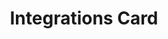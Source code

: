 ---
title: Integrations Card
category: Application
paid: true
isActive: true
ltr: {"vue":{"vueTail":[],"vueCss":[]},"preview":"\n\nfunction App() {\n\n  const integrations = [\n    {\n        title: \"Figma\",\n        desc: \"Ut enim ad minim veniam\",\n        icon: <svg className=\"w-10 h-10\" viewBox=\"0 0 43 48\" fill=\"none\" xmlns=\"http://www.w3.org/2000/svg\">\n            <g clip-path=\"url(#clip0_690_1894)\">\n                <path d=\"M14.1693 48C18.08 48 21.254 44.4159 21.254 39.9999V31.9999H14.1693C10.2586 31.9999 7.08459 35.5839 7.08459 39.9999C7.08459 44.4159 10.2586 48 14.1693 48Z\" fill=\"#0ACF83\" />\n                <path d=\"M7.08459 23.9999C7.08459 19.5839 10.2586 15.9999 14.1693 15.9999H21.254V31.9998H14.1693C10.2586 32 7.08459 28.4159 7.08459 23.9999Z\" fill=\"#A259FF\" />\n                <path d=\"M7.08459 8.00006C7.08459 3.58406 10.2586 0 14.1693 0H21.254V15.9999H14.1693C10.2586 15.9999 7.08459 12.4161 7.08459 8.00006Z\" fill=\"#F24E1E\" />\n                <path d=\"M21.2535 0H28.3382C32.2489 0 35.4229 3.58406 35.4229 8.00006C35.4229 12.4161 32.2489 15.9999 28.3382 15.9999H21.2535V0Z\" fill=\"#FF7262\" />\n                <path d=\"M35.4229 23.9999C35.4229 28.4159 32.2489 32 28.3382 32C24.4275 32 21.2535 28.4159 21.2535 23.9999C21.2535 19.5839 24.4275 15.9999 28.3382 15.9999C32.2489 15.9999 35.4229 19.5839 35.4229 23.9999Z\" fill=\"#1ABCFE\" />\n            </g>\n            <defs>\n                <clipPath id=\"clip0_690_1894\">\n                    <rect width=\"42.5075\" height=\"48\" fill=\"white\" />\n                </clipPath>\n            </defs>\n        </svg>\n\n    }, {\n        title: \"Github\",\n        desc: \"Ut enim ad minim veniam\",\n        icon: <svg className=\"w-10 h-10\" viewBox=\"0 0 48 48\" fill=\"none\" xmlns=\"http://www.w3.org/2000/svg\">\n            <g clip-path=\"url(#clip0_694_1831)\">\n                <path fillRule=\"evenodd\" clip-rule=\"evenodd\" d=\"M24.0005 1C18.303 1.00296 12.7923 3.02092 8.45374 6.69305C4.11521 10.3652 1.23181 15.452 0.319089 21.044C-0.593628 26.636 0.523853 32.3684 3.47174 37.2164C6.41963 42.0643 11.0057 45.7115 16.4099 47.5059C17.6021 47.7272 18.0512 46.9883 18.0512 46.36C18.0512 45.7317 18.0273 43.91 18.0194 41.9184C11.3428 43.3608 9.93197 39.101 9.93197 39.101C8.84305 36.3349 7.26927 35.6078 7.26927 35.6078C5.09143 34.1299 7.43223 34.1576 7.43223 34.1576C9.84455 34.3275 11.1123 36.6194 11.1123 36.6194C13.2504 40.2667 16.7278 39.2116 18.0949 38.5952C18.3095 37.0501 18.9335 35.999 19.621 35.4023C14.2877 34.8017 8.68408 32.7548 8.68408 23.6108C8.65102 21.2394 9.53605 18.9461 11.156 17.2054C10.9096 16.6047 10.087 14.1785 11.3905 10.8829C11.3905 10.8829 13.4054 10.2427 17.9916 13.3289C21.9253 12.2592 26.0757 12.2592 30.0095 13.3289C34.5917 10.2427 36.6026 10.8829 36.6026 10.8829C37.9101 14.1706 37.0875 16.5968 36.8411 17.2054C38.4662 18.9464 39.353 21.2437 39.317 23.6187C39.317 32.7824 33.7015 34.8017 28.3602 35.3905C29.2186 36.1334 29.9856 37.5836 29.9856 39.8122C29.9856 43.0051 29.9578 45.5736 29.9578 46.36C29.9578 46.9962 30.391 47.7391 31.6071 47.5059C37.0119 45.7113 41.5984 42.0634 44.5462 37.2147C47.4941 32.3659 48.611 26.6326 47.6972 21.0401C46.7835 15.4476 43.8986 10.3607 39.5587 6.68921C35.2187 3.01771 29.7067 1.00108 24.0085 1H24.0005Z\" fill=\"#191717\" />\n                <path d=\"M9.08887 35.264C9.03721 35.3826 8.84645 35.4181 8.69146 35.3351C8.53646 35.2522 8.42122 35.098 8.47686 34.9755C8.5325 34.853 8.71928 34.8214 8.87428 34.9044C9.02927 34.9874 9.14848 35.1455 9.08887 35.264Z\" fill=\"#191717\" />\n                <path d=\"M10.0626 36.3428C9.98028 36.384 9.88612 36.3955 9.79622 36.3753C9.70632 36.3551 9.62629 36.3045 9.56979 36.2321C9.41479 36.0662 9.38298 35.837 9.50221 35.7342C9.62143 35.6315 9.83606 35.6789 9.99105 35.8449C10.146 36.0108 10.1818 36.24 10.0626 36.3428Z\" fill=\"#191717\" />\n                <path d=\"M11.0085 37.7139C10.8614 37.8167 10.6111 37.7139 10.472 37.5085C10.4335 37.4716 10.4029 37.4274 10.382 37.3785C10.3611 37.3296 10.3503 37.2771 10.3503 37.2239C10.3503 37.1708 10.3611 37.1183 10.382 37.0694C10.4029 37.0205 10.4335 36.9763 10.472 36.9394C10.619 36.8406 10.8694 36.9394 11.0085 37.141C11.1476 37.3425 11.1516 37.6112 11.0085 37.7139Z\" fill=\"#191717\" />\n                <path d=\"M12.2921 39.0417C12.161 39.1879 11.8947 39.1484 11.6761 38.9509C11.4575 38.7533 11.4059 38.4846 11.537 38.3423C11.6682 38.2001 11.9344 38.2396 12.161 38.4332C12.3875 38.6268 12.4312 38.8995 12.2921 39.0417Z\" fill=\"#191717\" />\n                <path d=\"M14.0923 39.8162C14.0327 40.0019 13.7625 40.0849 13.4922 40.0058C13.222 39.9268 13.0432 39.7055 13.0948 39.5158C13.1465 39.3262 13.4207 39.2392 13.6949 39.3262C13.9691 39.4131 14.144 39.6225 14.0923 39.8162Z\" fill=\"#191717\" />\n                <path d=\"M16.0557 39.9506C16.0557 40.1442 15.8331 40.3102 15.547 40.3141C15.2608 40.3181 15.0264 40.16 15.0264 39.9664C15.0264 39.7728 15.2489 39.6068 15.535 39.6029C15.8212 39.5989 16.0557 39.753 16.0557 39.9506Z\" fill=\"#191717\" />\n                <path d=\"M17.8838 39.6463C17.9196 39.84 17.7208 40.0415 17.4347 40.0889C17.1486 40.1363 16.8982 40.0217 16.8624 39.8321C16.8267 39.6424 17.0333 39.4369 17.3115 39.3855C17.5897 39.3342 17.848 39.4527 17.8838 39.6463Z\" fill=\"#191717\" />\n            </g>\n            <defs>\n                <clipPath id=\"clip0_694_1831\">\n                    <rect width=\"48\" height=\"48\" fill=\"white\" />\n                </clipPath>\n            </defs>\n        </svg>\n\n    }, {\n        title: \"Discord\",\n        desc: \"Ut enim ad minim veniam\",\n        icon: <svg className=\"w-10 h-10\" viewBox=\"0 0 48 48\" fill=\"none\" xmlns=\"http://www.w3.org/2000/svg\">\n            <g clip-path=\"url(#clip0_694_1840)\">\n                <path d=\"M40.634 8.31115C37.5747 6.90738 34.294 5.87315 30.8638 5.28081C30.8013 5.26937 30.7389 5.29794 30.7067 5.35508C30.2848 6.10551 29.8175 7.08451 29.4902 7.854C25.8008 7.30166 22.1304 7.30166 18.5166 7.854C18.1893 7.06741 17.705 6.10551 17.2811 5.35508C17.249 5.29985 17.1866 5.27128 17.1241 5.28081C13.6958 5.87126 10.4151 6.90549 7.35387 8.31115C7.32737 8.32257 7.30465 8.34164 7.28958 8.36638C1.06678 17.6631 -0.6379 26.7313 0.19836 35.6871C0.202144 35.7309 0.22674 35.7728 0.260796 35.7995C4.36642 38.8145 8.34341 40.645 12.2466 41.8582C12.309 41.8773 12.3752 41.8544 12.415 41.803C13.3383 40.5421 14.1613 39.2127 14.867 37.8146C14.9086 37.7327 14.8688 37.6356 14.7837 37.6032C13.4783 37.108 12.2352 36.5042 11.0395 35.8185C10.9449 35.7633 10.9373 35.628 11.0243 35.5632C11.2759 35.3747 11.5276 35.1785 11.7679 34.9804C11.8114 34.9443 11.872 34.9366 11.9231 34.9595C19.7786 38.546 28.2831 38.546 36.0459 34.9595C36.097 34.9347 36.1576 34.9424 36.203 34.9785C36.4433 35.1766 36.6949 35.3747 36.9484 35.5632C37.0354 35.628 37.0298 35.7633 36.9352 35.8185C35.7394 36.5175 34.4964 37.108 33.189 37.6013C33.1039 37.6337 33.0661 37.7327 33.1077 37.8146C33.8285 39.2107 34.6515 40.5402 35.5578 41.8011C35.5957 41.8544 35.6637 41.8773 35.7262 41.8582C39.6483 40.645 43.6252 38.8145 47.7309 35.7995C47.7668 35.7728 47.7895 35.7328 47.7933 35.689C48.7942 25.3351 46.117 16.3413 40.6964 8.36827C40.6832 8.34164 40.6605 8.32257 40.634 8.31115ZM16.04 30.234C13.675 30.234 11.7263 28.0627 11.7263 25.3961C11.7263 22.7295 13.6372 20.5582 16.04 20.5582C18.4617 20.5582 20.3916 22.7486 20.3538 25.3961C20.3538 28.0627 18.4428 30.234 16.04 30.234ZM31.9895 30.234C29.6245 30.234 27.6758 28.0627 27.6758 25.3961C27.6758 22.7295 29.5867 20.5582 31.9895 20.5582C34.4113 20.5582 36.3411 22.7486 36.3033 25.3961C36.3033 28.0627 34.4113 30.234 31.9895 30.234Z\" fill=\"#5865F2\" />\n            </g>\n            <defs>\n                <clipPath id=\"clip0_694_1840\">\n                    <rect width=\"48\" height=\"48\" fill=\"white\" />\n                </clipPath>\n            </defs>\n        </svg>\n\n    },\n]\n  \n  return (\n    <section className=\"py-16\">\n        <div className=\"max-w-screen-xl mx-auto px-4 md:px-8\">\n            <div className=\"max-w-md\">\n                <h1 className=\"text-gray-800 text-xl font-extrabold sm:text-2xl\">Integrations</h1>\n                <p className=\"text-gray-600 mt-2\">Extend and automate your workflow by using integrations for your favorite tools.</p>\n            </div>\n            <ul className=\"mt-16 grid gap-8 sm:grid-cols-2 lg:grid-cols-3\">\n                {\n                    integrations.map((item, idx) => (\n                        <li className=\"border rounded-lg\">\n                            <div className=\"flex items-start justify-between p-4\">\n                                <div className=\"space-y-2\">\n                                    {item.icon}\n                                    <h4 className=\"text-gray-800 font-semibold\">{item.title}</h4>\n                                    <p className=\"text-gray-600 text-sm\">{item.desc}</p>\n                                </div>\n                                <button className=\"text-gray-700 text-sm border rounded-lg px-3 py-2 duration-150 hover:bg-gray-100\">Connect</button>\n                            </div>\n                            <div className=\"py-5 px-4 border-t text-right\">\n                                <a href=\"javascript:void(0)\" className=\"text-indigo-600 hover:text-indigo-500 text-sm font-medium\">\n                                    View integration\n                                </a>\n                            </div>\n                        </li>\n                    ))\n                }\n            </ul>\n        </div>\n    </section>\n)\n} \n","react":{"jsxTail":[{"label":"App.jsx","code":"const integrations = [\n    {\n        title: \"Figma\",\n        desc: \"Ut enim ad minim veniam\",\n        icon: <svg className=\"w-10 h-10\" viewBox=\"0 0 43 48\" fill=\"none\" xmlns=\"http://www.w3.org/2000/svg\">\n            <g clip-path=\"url(#clip0_690_1894)\">\n                <path d=\"M14.1693 48C18.08 48 21.254 44.4159 21.254 39.9999V31.9999H14.1693C10.2586 31.9999 7.08459 35.5839 7.08459 39.9999C7.08459 44.4159 10.2586 48 14.1693 48Z\" fill=\"#0ACF83\" />\n                <path d=\"M7.08459 23.9999C7.08459 19.5839 10.2586 15.9999 14.1693 15.9999H21.254V31.9998H14.1693C10.2586 32 7.08459 28.4159 7.08459 23.9999Z\" fill=\"#A259FF\" />\n                <path d=\"M7.08459 8.00006C7.08459 3.58406 10.2586 0 14.1693 0H21.254V15.9999H14.1693C10.2586 15.9999 7.08459 12.4161 7.08459 8.00006Z\" fill=\"#F24E1E\" />\n                <path d=\"M21.2535 0H28.3382C32.2489 0 35.4229 3.58406 35.4229 8.00006C35.4229 12.4161 32.2489 15.9999 28.3382 15.9999H21.2535V0Z\" fill=\"#FF7262\" />\n                <path d=\"M35.4229 23.9999C35.4229 28.4159 32.2489 32 28.3382 32C24.4275 32 21.2535 28.4159 21.2535 23.9999C21.2535 19.5839 24.4275 15.9999 28.3382 15.9999C32.2489 15.9999 35.4229 19.5839 35.4229 23.9999Z\" fill=\"#1ABCFE\" />\n            </g>\n            <defs>\n                <clipPath id=\"clip0_690_1894\">\n                    <rect width=\"42.5075\" height=\"48\" fill=\"white\" />\n                </clipPath>\n            </defs>\n        </svg>\n\n    }, {\n        title: \"Github\",\n        desc: \"Ut enim ad minim veniam\",\n        icon: <svg className=\"w-10 h-10\" viewBox=\"0 0 48 48\" fill=\"none\" xmlns=\"http://www.w3.org/2000/svg\">\n            <g clip-path=\"url(#clip0_694_1831)\">\n                <path fillRule=\"evenodd\" clip-rule=\"evenodd\" d=\"M24.0005 1C18.303 1.00296 12.7923 3.02092 8.45374 6.69305C4.11521 10.3652 1.23181 15.452 0.319089 21.044C-0.593628 26.636 0.523853 32.3684 3.47174 37.2164C6.41963 42.0643 11.0057 45.7115 16.4099 47.5059C17.6021 47.7272 18.0512 46.9883 18.0512 46.36C18.0512 45.7317 18.0273 43.91 18.0194 41.9184C11.3428 43.3608 9.93197 39.101 9.93197 39.101C8.84305 36.3349 7.26927 35.6078 7.26927 35.6078C5.09143 34.1299 7.43223 34.1576 7.43223 34.1576C9.84455 34.3275 11.1123 36.6194 11.1123 36.6194C13.2504 40.2667 16.7278 39.2116 18.0949 38.5952C18.3095 37.0501 18.9335 35.999 19.621 35.4023C14.2877 34.8017 8.68408 32.7548 8.68408 23.6108C8.65102 21.2394 9.53605 18.9461 11.156 17.2054C10.9096 16.6047 10.087 14.1785 11.3905 10.8829C11.3905 10.8829 13.4054 10.2427 17.9916 13.3289C21.9253 12.2592 26.0757 12.2592 30.0095 13.3289C34.5917 10.2427 36.6026 10.8829 36.6026 10.8829C37.9101 14.1706 37.0875 16.5968 36.8411 17.2054C38.4662 18.9464 39.353 21.2437 39.317 23.6187C39.317 32.7824 33.7015 34.8017 28.3602 35.3905C29.2186 36.1334 29.9856 37.5836 29.9856 39.8122C29.9856 43.0051 29.9578 45.5736 29.9578 46.36C29.9578 46.9962 30.391 47.7391 31.6071 47.5059C37.0119 45.7113 41.5984 42.0634 44.5462 37.2147C47.4941 32.3659 48.611 26.6326 47.6972 21.0401C46.7835 15.4476 43.8986 10.3607 39.5587 6.68921C35.2187 3.01771 29.7067 1.00108 24.0085 1H24.0005Z\" fill=\"#191717\" />\n                <path d=\"M9.08887 35.264C9.03721 35.3826 8.84645 35.4181 8.69146 35.3351C8.53646 35.2522 8.42122 35.098 8.47686 34.9755C8.5325 34.853 8.71928 34.8214 8.87428 34.9044C9.02927 34.9874 9.14848 35.1455 9.08887 35.264Z\" fill=\"#191717\" />\n                <path d=\"M10.0626 36.3428C9.98028 36.384 9.88612 36.3955 9.79622 36.3753C9.70632 36.3551 9.62629 36.3045 9.56979 36.2321C9.41479 36.0662 9.38298 35.837 9.50221 35.7342C9.62143 35.6315 9.83606 35.6789 9.99105 35.8449C10.146 36.0108 10.1818 36.24 10.0626 36.3428Z\" fill=\"#191717\" />\n                <path d=\"M11.0085 37.7139C10.8614 37.8167 10.6111 37.7139 10.472 37.5085C10.4335 37.4716 10.4029 37.4274 10.382 37.3785C10.3611 37.3296 10.3503 37.2771 10.3503 37.2239C10.3503 37.1708 10.3611 37.1183 10.382 37.0694C10.4029 37.0205 10.4335 36.9763 10.472 36.9394C10.619 36.8406 10.8694 36.9394 11.0085 37.141C11.1476 37.3425 11.1516 37.6112 11.0085 37.7139Z\" fill=\"#191717\" />\n                <path d=\"M12.2921 39.0417C12.161 39.1879 11.8947 39.1484 11.6761 38.9509C11.4575 38.7533 11.4059 38.4846 11.537 38.3423C11.6682 38.2001 11.9344 38.2396 12.161 38.4332C12.3875 38.6268 12.4312 38.8995 12.2921 39.0417Z\" fill=\"#191717\" />\n                <path d=\"M14.0923 39.8162C14.0327 40.0019 13.7625 40.0849 13.4922 40.0058C13.222 39.9268 13.0432 39.7055 13.0948 39.5158C13.1465 39.3262 13.4207 39.2392 13.6949 39.3262C13.9691 39.4131 14.144 39.6225 14.0923 39.8162Z\" fill=\"#191717\" />\n                <path d=\"M16.0557 39.9506C16.0557 40.1442 15.8331 40.3102 15.547 40.3141C15.2608 40.3181 15.0264 40.16 15.0264 39.9664C15.0264 39.7728 15.2489 39.6068 15.535 39.6029C15.8212 39.5989 16.0557 39.753 16.0557 39.9506Z\" fill=\"#191717\" />\n                <path d=\"M17.8838 39.6463C17.9196 39.84 17.7208 40.0415 17.4347 40.0889C17.1486 40.1363 16.8982 40.0217 16.8624 39.8321C16.8267 39.6424 17.0333 39.4369 17.3115 39.3855C17.5897 39.3342 17.848 39.4527 17.8838 39.6463Z\" fill=\"#191717\" />\n            </g>\n            <defs>\n                <clipPath id=\"clip0_694_1831\">\n                    <rect width=\"48\" height=\"48\" fill=\"white\" />\n                </clipPath>\n            </defs>\n        </svg>\n\n    }, {\n        title: \"Discord\",\n        desc: \"Ut enim ad minim veniam\",\n        icon: <svg className=\"w-10 h-10\" viewBox=\"0 0 48 48\" fill=\"none\" xmlns=\"http://www.w3.org/2000/svg\">\n            <g clip-path=\"url(#clip0_694_1840)\">\n                <path d=\"M40.634 8.31115C37.5747 6.90738 34.294 5.87315 30.8638 5.28081C30.8013 5.26937 30.7389 5.29794 30.7067 5.35508C30.2848 6.10551 29.8175 7.08451 29.4902 7.854C25.8008 7.30166 22.1304 7.30166 18.5166 7.854C18.1893 7.06741 17.705 6.10551 17.2811 5.35508C17.249 5.29985 17.1866 5.27128 17.1241 5.28081C13.6958 5.87126 10.4151 6.90549 7.35387 8.31115C7.32737 8.32257 7.30465 8.34164 7.28958 8.36638C1.06678 17.6631 -0.6379 26.7313 0.19836 35.6871C0.202144 35.7309 0.22674 35.7728 0.260796 35.7995C4.36642 38.8145 8.34341 40.645 12.2466 41.8582C12.309 41.8773 12.3752 41.8544 12.415 41.803C13.3383 40.5421 14.1613 39.2127 14.867 37.8146C14.9086 37.7327 14.8688 37.6356 14.7837 37.6032C13.4783 37.108 12.2352 36.5042 11.0395 35.8185C10.9449 35.7633 10.9373 35.628 11.0243 35.5632C11.2759 35.3747 11.5276 35.1785 11.7679 34.9804C11.8114 34.9443 11.872 34.9366 11.9231 34.9595C19.7786 38.546 28.2831 38.546 36.0459 34.9595C36.097 34.9347 36.1576 34.9424 36.203 34.9785C36.4433 35.1766 36.6949 35.3747 36.9484 35.5632C37.0354 35.628 37.0298 35.7633 36.9352 35.8185C35.7394 36.5175 34.4964 37.108 33.189 37.6013C33.1039 37.6337 33.0661 37.7327 33.1077 37.8146C33.8285 39.2107 34.6515 40.5402 35.5578 41.8011C35.5957 41.8544 35.6637 41.8773 35.7262 41.8582C39.6483 40.645 43.6252 38.8145 47.7309 35.7995C47.7668 35.7728 47.7895 35.7328 47.7933 35.689C48.7942 25.3351 46.117 16.3413 40.6964 8.36827C40.6832 8.34164 40.6605 8.32257 40.634 8.31115ZM16.04 30.234C13.675 30.234 11.7263 28.0627 11.7263 25.3961C11.7263 22.7295 13.6372 20.5582 16.04 20.5582C18.4617 20.5582 20.3916 22.7486 20.3538 25.3961C20.3538 28.0627 18.4428 30.234 16.04 30.234ZM31.9895 30.234C29.6245 30.234 27.6758 28.0627 27.6758 25.3961C27.6758 22.7295 29.5867 20.5582 31.9895 20.5582C34.4113 20.5582 36.3411 22.7486 36.3033 25.3961C36.3033 28.0627 34.4113 30.234 31.9895 30.234Z\" fill=\"#5865F2\" />\n            </g>\n            <defs>\n                <clipPath id=\"clip0_694_1840\">\n                    <rect width=\"48\" height=\"48\" fill=\"white\" />\n                </clipPath>\n            </defs>\n        </svg>\n\n    },\n]\n\nexport default () => (\n    <section className=\"py-16\">\n        <div className=\"max-w-screen-xl mx-auto px-4 md:px-8\">\n            <div className=\"max-w-md\">\n                <h1 className=\"text-gray-800 text-xl font-extrabold sm:text-2xl\">Integrations</h1>\n                <p className=\"text-gray-600 mt-2\">Extend and automate your workflow by using integrations for your favorite tools.</p>\n            </div>\n            <ul className=\"mt-16 grid gap-8 sm:grid-cols-2 lg:grid-cols-3\">\n                {\n                    integrations.map((item, idx) => (\n                        <li className=\"border rounded-lg\">\n                            <div className=\"flex items-start justify-between p-4\">\n                                <div className=\"space-y-2\">\n                                    {item.icon}\n                                    <h4 className=\"text-gray-800 font-semibold\">{item.title}</h4>\n                                    <p className=\"text-gray-600 text-sm\">{item.desc}</p>\n                                </div>\n                                <button className=\"text-gray-700 text-sm border rounded-lg px-3 py-2 duration-150 hover:bg-gray-100\">Connect</button>\n                            </div>\n                            <div className=\"py-5 px-4 border-t text-right\">\n                                <a href=\"javascript:void(0)\" className=\"text-indigo-600 hover:text-indigo-500 text-sm font-medium\">\n                                    View integration\n                                </a>\n                            </div>\n                        </li>\n                    ))\n                }\n            </ul>\n        </div>\n    </section>\n)"}],"jsxCss":[]}}
rtl: {"vue":{"vueTail":[],"vueCss":[]},"react":{"jsxCss":[],"jsxTail":[{"code":"const integrations = [\n    {\n        title: \"Figma\",\n        desc: \"على مر السنين، سوف آتي\",\n        icon: <svg className=\"w-10 h-10\" viewBox=\"0 0 43 48\" fill=\"none\" xmlns=\"http://www.w3.org/2000/svg\">\n            <g clip-path=\"url(#clip0_690_1894)\">\n                <path d=\"M14.1693 48C18.08 48 21.254 44.4159 21.254 39.9999V31.9999H14.1693C10.2586 31.9999 7.08459 35.5839 7.08459 39.9999C7.08459 44.4159 10.2586 48 14.1693 48Z\" fill=\"#0ACF83\" />\n                <path d=\"M7.08459 23.9999C7.08459 19.5839 10.2586 15.9999 14.1693 15.9999H21.254V31.9998H14.1693C10.2586 32 7.08459 28.4159 7.08459 23.9999Z\" fill=\"#A259FF\" />\n                <path d=\"M7.08459 8.00006C7.08459 3.58406 10.2586 0 14.1693 0H21.254V15.9999H14.1693C10.2586 15.9999 7.08459 12.4161 7.08459 8.00006Z\" fill=\"#F24E1E\" />\n                <path d=\"M21.2535 0H28.3382C32.2489 0 35.4229 3.58406 35.4229 8.00006C35.4229 12.4161 32.2489 15.9999 28.3382 15.9999H21.2535V0Z\" fill=\"#FF7262\" />\n                <path d=\"M35.4229 23.9999C35.4229 28.4159 32.2489 32 28.3382 32C24.4275 32 21.2535 28.4159 21.2535 23.9999C21.2535 19.5839 24.4275 15.9999 28.3382 15.9999C32.2489 15.9999 35.4229 19.5839 35.4229 23.9999Z\" fill=\"#1ABCFE\" />\n            </g>\n            <defs>\n                <clipPath id=\"clip0_690_1894\">\n                    <rect width=\"42.5075\" height=\"48\" fill=\"white\" />\n                </clipPath>\n            </defs>\n        </svg>\n\n    }, {\n        title: \"Github\",\n        desc: \"على مر السنين، سوف آتي\",\n        icon: <svg className=\"w-10 h-10\" viewBox=\"0 0 48 48\" fill=\"none\" xmlns=\"http://www.w3.org/2000/svg\">\n            <g clip-path=\"url(#clip0_694_1831)\">\n                <path fillRule=\"evenodd\" clip-rule=\"evenodd\" d=\"M24.0005 1C18.303 1.00296 12.7923 3.02092 8.45374 6.69305C4.11521 10.3652 1.23181 15.452 0.319089 21.044C-0.593628 26.636 0.523853 32.3684 3.47174 37.2164C6.41963 42.0643 11.0057 45.7115 16.4099 47.5059C17.6021 47.7272 18.0512 46.9883 18.0512 46.36C18.0512 45.7317 18.0273 43.91 18.0194 41.9184C11.3428 43.3608 9.93197 39.101 9.93197 39.101C8.84305 36.3349 7.26927 35.6078 7.26927 35.6078C5.09143 34.1299 7.43223 34.1576 7.43223 34.1576C9.84455 34.3275 11.1123 36.6194 11.1123 36.6194C13.2504 40.2667 16.7278 39.2116 18.0949 38.5952C18.3095 37.0501 18.9335 35.999 19.621 35.4023C14.2877 34.8017 8.68408 32.7548 8.68408 23.6108C8.65102 21.2394 9.53605 18.9461 11.156 17.2054C10.9096 16.6047 10.087 14.1785 11.3905 10.8829C11.3905 10.8829 13.4054 10.2427 17.9916 13.3289C21.9253 12.2592 26.0757 12.2592 30.0095 13.3289C34.5917 10.2427 36.6026 10.8829 36.6026 10.8829C37.9101 14.1706 37.0875 16.5968 36.8411 17.2054C38.4662 18.9464 39.353 21.2437 39.317 23.6187C39.317 32.7824 33.7015 34.8017 28.3602 35.3905C29.2186 36.1334 29.9856 37.5836 29.9856 39.8122C29.9856 43.0051 29.9578 45.5736 29.9578 46.36C29.9578 46.9962 30.391 47.7391 31.6071 47.5059C37.0119 45.7113 41.5984 42.0634 44.5462 37.2147C47.4941 32.3659 48.611 26.6326 47.6972 21.0401C46.7835 15.4476 43.8986 10.3607 39.5587 6.68921C35.2187 3.01771 29.7067 1.00108 24.0085 1H24.0005Z\" fill=\"#191717\" />\n                <path d=\"M9.08887 35.264C9.03721 35.3826 8.84645 35.4181 8.69146 35.3351C8.53646 35.2522 8.42122 35.098 8.47686 34.9755C8.5325 34.853 8.71928 34.8214 8.87428 34.9044C9.02927 34.9874 9.14848 35.1455 9.08887 35.264Z\" fill=\"#191717\" />\n                <path d=\"M10.0626 36.3428C9.98028 36.384 9.88612 36.3955 9.79622 36.3753C9.70632 36.3551 9.62629 36.3045 9.56979 36.2321C9.41479 36.0662 9.38298 35.837 9.50221 35.7342C9.62143 35.6315 9.83606 35.6789 9.99105 35.8449C10.146 36.0108 10.1818 36.24 10.0626 36.3428Z\" fill=\"#191717\" />\n                <path d=\"M11.0085 37.7139C10.8614 37.8167 10.6111 37.7139 10.472 37.5085C10.4335 37.4716 10.4029 37.4274 10.382 37.3785C10.3611 37.3296 10.3503 37.2771 10.3503 37.2239C10.3503 37.1708 10.3611 37.1183 10.382 37.0694C10.4029 37.0205 10.4335 36.9763 10.472 36.9394C10.619 36.8406 10.8694 36.9394 11.0085 37.141C11.1476 37.3425 11.1516 37.6112 11.0085 37.7139Z\" fill=\"#191717\" />\n                <path d=\"M12.2921 39.0417C12.161 39.1879 11.8947 39.1484 11.6761 38.9509C11.4575 38.7533 11.4059 38.4846 11.537 38.3423C11.6682 38.2001 11.9344 38.2396 12.161 38.4332C12.3875 38.6268 12.4312 38.8995 12.2921 39.0417Z\" fill=\"#191717\" />\n                <path d=\"M14.0923 39.8162C14.0327 40.0019 13.7625 40.0849 13.4922 40.0058C13.222 39.9268 13.0432 39.7055 13.0948 39.5158C13.1465 39.3262 13.4207 39.2392 13.6949 39.3262C13.9691 39.4131 14.144 39.6225 14.0923 39.8162Z\" fill=\"#191717\" />\n                <path d=\"M16.0557 39.9506C16.0557 40.1442 15.8331 40.3102 15.547 40.3141C15.2608 40.3181 15.0264 40.16 15.0264 39.9664C15.0264 39.7728 15.2489 39.6068 15.535 39.6029C15.8212 39.5989 16.0557 39.753 16.0557 39.9506Z\" fill=\"#191717\" />\n                <path d=\"M17.8838 39.6463C17.9196 39.84 17.7208 40.0415 17.4347 40.0889C17.1486 40.1363 16.8982 40.0217 16.8624 39.8321C16.8267 39.6424 17.0333 39.4369 17.3115 39.3855C17.5897 39.3342 17.848 39.4527 17.8838 39.6463Z\" fill=\"#191717\" />\n            </g>\n            <defs>\n                <clipPath id=\"clip0_694_1831\">\n                    <rect width=\"48\" height=\"48\" fill=\"white\" />\n                </clipPath>\n            </defs>\n        </svg>\n\n    }, {\n        title: \"Discord\",\n        desc: \"على مر السنين، سوف آتي\",\n        icon: <svg className=\"w-10 h-10\" viewBox=\"0 0 48 48\" fill=\"none\" xmlns=\"http://www.w3.org/2000/svg\">\n            <g clip-path=\"url(#clip0_694_1840)\">\n                <path d=\"M40.634 8.31115C37.5747 6.90738 34.294 5.87315 30.8638 5.28081C30.8013 5.26937 30.7389 5.29794 30.7067 5.35508C30.2848 6.10551 29.8175 7.08451 29.4902 7.854C25.8008 7.30166 22.1304 7.30166 18.5166 7.854C18.1893 7.06741 17.705 6.10551 17.2811 5.35508C17.249 5.29985 17.1866 5.27128 17.1241 5.28081C13.6958 5.87126 10.4151 6.90549 7.35387 8.31115C7.32737 8.32257 7.30465 8.34164 7.28958 8.36638C1.06678 17.6631 -0.6379 26.7313 0.19836 35.6871C0.202144 35.7309 0.22674 35.7728 0.260796 35.7995C4.36642 38.8145 8.34341 40.645 12.2466 41.8582C12.309 41.8773 12.3752 41.8544 12.415 41.803C13.3383 40.5421 14.1613 39.2127 14.867 37.8146C14.9086 37.7327 14.8688 37.6356 14.7837 37.6032C13.4783 37.108 12.2352 36.5042 11.0395 35.8185C10.9449 35.7633 10.9373 35.628 11.0243 35.5632C11.2759 35.3747 11.5276 35.1785 11.7679 34.9804C11.8114 34.9443 11.872 34.9366 11.9231 34.9595C19.7786 38.546 28.2831 38.546 36.0459 34.9595C36.097 34.9347 36.1576 34.9424 36.203 34.9785C36.4433 35.1766 36.6949 35.3747 36.9484 35.5632C37.0354 35.628 37.0298 35.7633 36.9352 35.8185C35.7394 36.5175 34.4964 37.108 33.189 37.6013C33.1039 37.6337 33.0661 37.7327 33.1077 37.8146C33.8285 39.2107 34.6515 40.5402 35.5578 41.8011C35.5957 41.8544 35.6637 41.8773 35.7262 41.8582C39.6483 40.645 43.6252 38.8145 47.7309 35.7995C47.7668 35.7728 47.7895 35.7328 47.7933 35.689C48.7942 25.3351 46.117 16.3413 40.6964 8.36827C40.6832 8.34164 40.6605 8.32257 40.634 8.31115ZM16.04 30.234C13.675 30.234 11.7263 28.0627 11.7263 25.3961C11.7263 22.7295 13.6372 20.5582 16.04 20.5582C18.4617 20.5582 20.3916 22.7486 20.3538 25.3961C20.3538 28.0627 18.4428 30.234 16.04 30.234ZM31.9895 30.234C29.6245 30.234 27.6758 28.0627 27.6758 25.3961C27.6758 22.7295 29.5867 20.5582 31.9895 20.5582C34.4113 20.5582 36.3411 22.7486 36.3033 25.3961C36.3033 28.0627 34.4113 30.234 31.9895 30.234Z\" fill=\"#5865F2\" />\n            </g>\n            <defs>\n                <clipPath id=\"clip0_694_1840\">\n                    <rect width=\"48\" height=\"48\" fill=\"white\" />\n                </clipPath>\n            </defs>\n        </svg>\n\n    },\n]\n\nexport default () => {\n    return (\n        <section className=\"py-16\">\n            <div className=\"max-w-screen-xl mx-auto px-4 md:px-8\">\n                <div className=\"max-w-md\">\n                    <h1 className=\"text-gray-800 text-xl font-extrabold sm:text-2xl\">تكاملات</h1>\n                    <p className=\"text-gray-600 mt-2\">قم بتوسيع وأتمتة سير عملك باستخدام عمليات تكامل لأدواتك المفضلة.</p>\n                </div>\n                <ul className=\"mt-16 grid gap-8 sm:grid-cols-2 lg:grid-cols-3\">\n                    {\n                        integrations.map((item, idx) => (\n                            <li className=\"border rounded-lg\">\n                                <div className=\"flex items-start justify-between p-4\">\n                                    <div className=\"space-y-2\">\n                                        {item.icon}\n                                        <h4 className=\"text-gray-800 font-semibold\">{item.title}</h4>\n                                        <p className=\"text-gray-600 text-sm\">{item.desc}</p>\n                                    </div>\n                                    <button className=\"text-gray-700 text-sm border rounded-lg px-3 py-2 duration-150 hover:bg-gray-100\">إتصال</button>\n                                </div>\n                                <div className=\"py-5 px-4 border-t text-right\">\n                                    <a href=\"javascript:void(0)\" className=\"text-indigo-600 hover:text-indigo-500 text-sm font-medium\">\n                                        عرض التكامل\n                                    </a>\n                                </div>\n                            </li>\n                        ))\n                    }\n                </ul>\n            </div>\n        </section>\n    )\n}","label":"App.jsx"}]},"preview":"function App() {\nconst integrations = [\n    {\n        title: \"Figma\",\n        desc: \"على مر السنين، سوف آتي\",\n        icon: <svg className=\"w-10 h-10\" viewBox=\"0 0 43 48\" fill=\"none\" xmlns=\"http://www.w3.org/2000/svg\">\n            <g clip-path=\"url(#clip0_690_1894)\">\n                <path d=\"M14.1693 48C18.08 48 21.254 44.4159 21.254 39.9999V31.9999H14.1693C10.2586 31.9999 7.08459 35.5839 7.08459 39.9999C7.08459 44.4159 10.2586 48 14.1693 48Z\" fill=\"#0ACF83\" />\n                <path d=\"M7.08459 23.9999C7.08459 19.5839 10.2586 15.9999 14.1693 15.9999H21.254V31.9998H14.1693C10.2586 32 7.08459 28.4159 7.08459 23.9999Z\" fill=\"#A259FF\" />\n                <path d=\"M7.08459 8.00006C7.08459 3.58406 10.2586 0 14.1693 0H21.254V15.9999H14.1693C10.2586 15.9999 7.08459 12.4161 7.08459 8.00006Z\" fill=\"#F24E1E\" />\n                <path d=\"M21.2535 0H28.3382C32.2489 0 35.4229 3.58406 35.4229 8.00006C35.4229 12.4161 32.2489 15.9999 28.3382 15.9999H21.2535V0Z\" fill=\"#FF7262\" />\n                <path d=\"M35.4229 23.9999C35.4229 28.4159 32.2489 32 28.3382 32C24.4275 32 21.2535 28.4159 21.2535 23.9999C21.2535 19.5839 24.4275 15.9999 28.3382 15.9999C32.2489 15.9999 35.4229 19.5839 35.4229 23.9999Z\" fill=\"#1ABCFE\" />\n            </g>\n            <defs>\n                <clipPath id=\"clip0_690_1894\">\n                    <rect width=\"42.5075\" height=\"48\" fill=\"white\" />\n                </clipPath>\n            </defs>\n        </svg>\n\n    }, {\n        title: \"Github\",\n        desc: \"على مر السنين، سوف آتي\",\n        icon: <svg className=\"w-10 h-10\" viewBox=\"0 0 48 48\" fill=\"none\" xmlns=\"http://www.w3.org/2000/svg\">\n            <g clip-path=\"url(#clip0_694_1831)\">\n                <path fillRule=\"evenodd\" clip-rule=\"evenodd\" d=\"M24.0005 1C18.303 1.00296 12.7923 3.02092 8.45374 6.69305C4.11521 10.3652 1.23181 15.452 0.319089 21.044C-0.593628 26.636 0.523853 32.3684 3.47174 37.2164C6.41963 42.0643 11.0057 45.7115 16.4099 47.5059C17.6021 47.7272 18.0512 46.9883 18.0512 46.36C18.0512 45.7317 18.0273 43.91 18.0194 41.9184C11.3428 43.3608 9.93197 39.101 9.93197 39.101C8.84305 36.3349 7.26927 35.6078 7.26927 35.6078C5.09143 34.1299 7.43223 34.1576 7.43223 34.1576C9.84455 34.3275 11.1123 36.6194 11.1123 36.6194C13.2504 40.2667 16.7278 39.2116 18.0949 38.5952C18.3095 37.0501 18.9335 35.999 19.621 35.4023C14.2877 34.8017 8.68408 32.7548 8.68408 23.6108C8.65102 21.2394 9.53605 18.9461 11.156 17.2054C10.9096 16.6047 10.087 14.1785 11.3905 10.8829C11.3905 10.8829 13.4054 10.2427 17.9916 13.3289C21.9253 12.2592 26.0757 12.2592 30.0095 13.3289C34.5917 10.2427 36.6026 10.8829 36.6026 10.8829C37.9101 14.1706 37.0875 16.5968 36.8411 17.2054C38.4662 18.9464 39.353 21.2437 39.317 23.6187C39.317 32.7824 33.7015 34.8017 28.3602 35.3905C29.2186 36.1334 29.9856 37.5836 29.9856 39.8122C29.9856 43.0051 29.9578 45.5736 29.9578 46.36C29.9578 46.9962 30.391 47.7391 31.6071 47.5059C37.0119 45.7113 41.5984 42.0634 44.5462 37.2147C47.4941 32.3659 48.611 26.6326 47.6972 21.0401C46.7835 15.4476 43.8986 10.3607 39.5587 6.68921C35.2187 3.01771 29.7067 1.00108 24.0085 1H24.0005Z\" fill=\"#191717\" />\n                <path d=\"M9.08887 35.264C9.03721 35.3826 8.84645 35.4181 8.69146 35.3351C8.53646 35.2522 8.42122 35.098 8.47686 34.9755C8.5325 34.853 8.71928 34.8214 8.87428 34.9044C9.02927 34.9874 9.14848 35.1455 9.08887 35.264Z\" fill=\"#191717\" />\n                <path d=\"M10.0626 36.3428C9.98028 36.384 9.88612 36.3955 9.79622 36.3753C9.70632 36.3551 9.62629 36.3045 9.56979 36.2321C9.41479 36.0662 9.38298 35.837 9.50221 35.7342C9.62143 35.6315 9.83606 35.6789 9.99105 35.8449C10.146 36.0108 10.1818 36.24 10.0626 36.3428Z\" fill=\"#191717\" />\n                <path d=\"M11.0085 37.7139C10.8614 37.8167 10.6111 37.7139 10.472 37.5085C10.4335 37.4716 10.4029 37.4274 10.382 37.3785C10.3611 37.3296 10.3503 37.2771 10.3503 37.2239C10.3503 37.1708 10.3611 37.1183 10.382 37.0694C10.4029 37.0205 10.4335 36.9763 10.472 36.9394C10.619 36.8406 10.8694 36.9394 11.0085 37.141C11.1476 37.3425 11.1516 37.6112 11.0085 37.7139Z\" fill=\"#191717\" />\n                <path d=\"M12.2921 39.0417C12.161 39.1879 11.8947 39.1484 11.6761 38.9509C11.4575 38.7533 11.4059 38.4846 11.537 38.3423C11.6682 38.2001 11.9344 38.2396 12.161 38.4332C12.3875 38.6268 12.4312 38.8995 12.2921 39.0417Z\" fill=\"#191717\" />\n                <path d=\"M14.0923 39.8162C14.0327 40.0019 13.7625 40.0849 13.4922 40.0058C13.222 39.9268 13.0432 39.7055 13.0948 39.5158C13.1465 39.3262 13.4207 39.2392 13.6949 39.3262C13.9691 39.4131 14.144 39.6225 14.0923 39.8162Z\" fill=\"#191717\" />\n                <path d=\"M16.0557 39.9506C16.0557 40.1442 15.8331 40.3102 15.547 40.3141C15.2608 40.3181 15.0264 40.16 15.0264 39.9664C15.0264 39.7728 15.2489 39.6068 15.535 39.6029C15.8212 39.5989 16.0557 39.753 16.0557 39.9506Z\" fill=\"#191717\" />\n                <path d=\"M17.8838 39.6463C17.9196 39.84 17.7208 40.0415 17.4347 40.0889C17.1486 40.1363 16.8982 40.0217 16.8624 39.8321C16.8267 39.6424 17.0333 39.4369 17.3115 39.3855C17.5897 39.3342 17.848 39.4527 17.8838 39.6463Z\" fill=\"#191717\" />\n            </g>\n            <defs>\n                <clipPath id=\"clip0_694_1831\">\n                    <rect width=\"48\" height=\"48\" fill=\"white\" />\n                </clipPath>\n            </defs>\n        </svg>\n\n    }, {\n        title: \"Discord\",\n        desc: \"على مر السنين، سوف آتي\",\n        icon: <svg className=\"w-10 h-10\" viewBox=\"0 0 48 48\" fill=\"none\" xmlns=\"http://www.w3.org/2000/svg\">\n            <g clip-path=\"url(#clip0_694_1840)\">\n                <path d=\"M40.634 8.31115C37.5747 6.90738 34.294 5.87315 30.8638 5.28081C30.8013 5.26937 30.7389 5.29794 30.7067 5.35508C30.2848 6.10551 29.8175 7.08451 29.4902 7.854C25.8008 7.30166 22.1304 7.30166 18.5166 7.854C18.1893 7.06741 17.705 6.10551 17.2811 5.35508C17.249 5.29985 17.1866 5.27128 17.1241 5.28081C13.6958 5.87126 10.4151 6.90549 7.35387 8.31115C7.32737 8.32257 7.30465 8.34164 7.28958 8.36638C1.06678 17.6631 -0.6379 26.7313 0.19836 35.6871C0.202144 35.7309 0.22674 35.7728 0.260796 35.7995C4.36642 38.8145 8.34341 40.645 12.2466 41.8582C12.309 41.8773 12.3752 41.8544 12.415 41.803C13.3383 40.5421 14.1613 39.2127 14.867 37.8146C14.9086 37.7327 14.8688 37.6356 14.7837 37.6032C13.4783 37.108 12.2352 36.5042 11.0395 35.8185C10.9449 35.7633 10.9373 35.628 11.0243 35.5632C11.2759 35.3747 11.5276 35.1785 11.7679 34.9804C11.8114 34.9443 11.872 34.9366 11.9231 34.9595C19.7786 38.546 28.2831 38.546 36.0459 34.9595C36.097 34.9347 36.1576 34.9424 36.203 34.9785C36.4433 35.1766 36.6949 35.3747 36.9484 35.5632C37.0354 35.628 37.0298 35.7633 36.9352 35.8185C35.7394 36.5175 34.4964 37.108 33.189 37.6013C33.1039 37.6337 33.0661 37.7327 33.1077 37.8146C33.8285 39.2107 34.6515 40.5402 35.5578 41.8011C35.5957 41.8544 35.6637 41.8773 35.7262 41.8582C39.6483 40.645 43.6252 38.8145 47.7309 35.7995C47.7668 35.7728 47.7895 35.7328 47.7933 35.689C48.7942 25.3351 46.117 16.3413 40.6964 8.36827C40.6832 8.34164 40.6605 8.32257 40.634 8.31115ZM16.04 30.234C13.675 30.234 11.7263 28.0627 11.7263 25.3961C11.7263 22.7295 13.6372 20.5582 16.04 20.5582C18.4617 20.5582 20.3916 22.7486 20.3538 25.3961C20.3538 28.0627 18.4428 30.234 16.04 30.234ZM31.9895 30.234C29.6245 30.234 27.6758 28.0627 27.6758 25.3961C27.6758 22.7295 29.5867 20.5582 31.9895 20.5582C34.4113 20.5582 36.3411 22.7486 36.3033 25.3961C36.3033 28.0627 34.4113 30.234 31.9895 30.234Z\" fill=\"#5865F2\" />\n            </g>\n            <defs>\n                <clipPath id=\"clip0_694_1840\">\n                    <rect width=\"48\" height=\"48\" fill=\"white\" />\n                </clipPath>\n            </defs>\n        </svg>\n\n    },\n]\n    return (\n        <section className=\"py-16\">\n            <div className=\"max-w-screen-xl mx-auto px-4 md:px-8\">\n                <div className=\"max-w-md\">\n                    <h1 className=\"text-gray-800 text-xl font-extrabold sm:text-2xl\">تكاملات</h1>\n                    <p className=\"text-gray-600 mt-2\">قم بتوسيع وأتمتة سير عملك باستخدام عمليات تكامل لأدواتك المفضلة.</p>\n                </div>\n                <ul className=\"mt-16 grid gap-8 sm:grid-cols-2 lg:grid-cols-3\">\n                    {\n                        integrations.map((item, idx) => (\n                            <li className=\"border rounded-lg\">\n                                <div className=\"flex items-start justify-between p-4\">\n                                    <div className=\"space-y-2\">\n                                        {item.icon}\n                                        <h4 className=\"text-gray-800 font-semibold\">{item.title}</h4>\n                                        <p className=\"text-gray-600 text-sm\">{item.desc}</p>\n                                    </div>\n                                    <button className=\"text-gray-700 text-sm border rounded-lg px-3 py-2 duration-150 hover:bg-gray-100\">إتصال</button>\n                                </div>\n                                <div className=\"py-5 px-4 border-t text-right\">\n                                    <a href=\"javascript:void(0)\" className=\"text-indigo-600 hover:text-indigo-500 text-sm font-medium\">\n                                        عرض التكامل\n                                    </a>\n                                </div>\n                            </li>\n                        ))\n                    }\n                </ul>\n            </div>\n        </section>\n    )\n}"}
slug: /cards
id: 1c65d52d-fa09-4a1c-9627-547248cd873c
created_at: 1668379970951
---